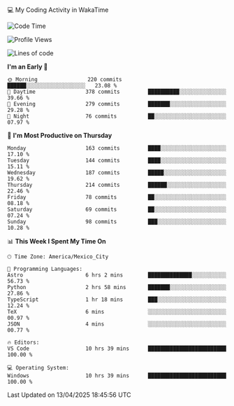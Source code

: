 💻 My Coding Activity in WakaTime
<!--START_SECTION:waka-->
![Code Time](http://img.shields.io/badge/Code%20Time-345%20hrs%2056%20mins-blue)

![Profile Views](http://img.shields.io/badge/Profile%20Views-0-blue)

![Lines of code](https://img.shields.io/badge/From%20Hello%20World%20I%27ve%20Written-1.9%20million%20lines%20of%20code-blue)

**I'm an Early 🐤** 

```text
🌞 Morning                220 commits         ██████░░░░░░░░░░░░░░░░░░░   23.08 % 
🌆 Daytime                378 commits         ██████████░░░░░░░░░░░░░░░   39.66 % 
🌃 Evening                279 commits         ███████░░░░░░░░░░░░░░░░░░   29.28 % 
🌙 Night                  76 commits          ██░░░░░░░░░░░░░░░░░░░░░░░   07.97 % 
```
📅 **I'm Most Productive on Thursday** 

```text
Monday                   163 commits         ████░░░░░░░░░░░░░░░░░░░░░   17.10 % 
Tuesday                  144 commits         ████░░░░░░░░░░░░░░░░░░░░░   15.11 % 
Wednesday                187 commits         █████░░░░░░░░░░░░░░░░░░░░   19.62 % 
Thursday                 214 commits         ██████░░░░░░░░░░░░░░░░░░░   22.46 % 
Friday                   78 commits          ██░░░░░░░░░░░░░░░░░░░░░░░   08.18 % 
Saturday                 69 commits          ██░░░░░░░░░░░░░░░░░░░░░░░   07.24 % 
Sunday                   98 commits          ███░░░░░░░░░░░░░░░░░░░░░░   10.28 % 
```


📊 **This Week I Spent My Time On** 

```text
🕑︎ Time Zone: America/Mexico_City

💬 Programming Languages: 
Astro                    6 hrs 2 mins        ██████████████░░░░░░░░░░░   56.73 % 
Python                   2 hrs 58 mins       ███████░░░░░░░░░░░░░░░░░░   27.86 % 
TypeScript               1 hr 18 mins        ███░░░░░░░░░░░░░░░░░░░░░░   12.24 % 
TeX                      6 mins              ░░░░░░░░░░░░░░░░░░░░░░░░░   00.97 % 
JSON                     4 mins              ░░░░░░░░░░░░░░░░░░░░░░░░░   00.77 % 

🔥 Editors: 
VS Code                  10 hrs 39 mins      █████████████████████████   100.00 % 

💻 Operating System: 
Windows                  10 hrs 39 mins      █████████████████████████   100.00 % 
```


 Last Updated on 13/04/2025 18:45:56 UTC
<!--END_SECTION:waka-->
